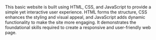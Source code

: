 This basic website is built using HTML, CSS, and JavaScript to provide a simple yet interactive user experience. HTML forms the structure, CSS enhances the styling and visual appeal, and JavaScript adds dynamic functionality to make the site more engaging. It demonstrates the foundational skills required to create a responsive and user-friendly web page.

